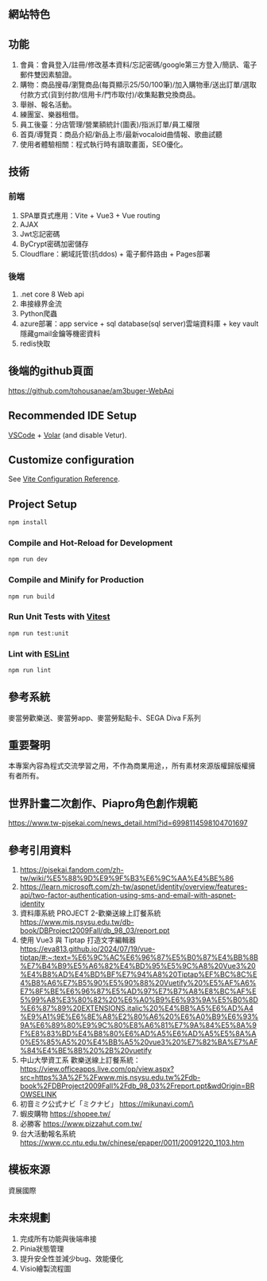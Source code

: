 # 

## 網站特色


## 功能
1. 會員：會員登入/註冊/修改基本資料/忘記密碼/google第三方登入/簡訊、電子郵件雙因素驗證。
2. 購物：商品搜尋/瀏覽商品(每頁顯示25/50/100筆)/加入購物車/送出訂單/選取付款方式(貨到付款/信用卡/門市取付)/收集點數兌換商品。
3. 舉辦、報名活動。
4. 練團室、樂器租借。
5. 員工後臺：分店管理/營業額統計(圖表)/指派訂單/員工權限
6. 首頁/導覽頁：商品介紹/新品上市/最新vocaloid曲情報、歌曲試聽
7. 使用者體驗相關：程式執行時有讀取畫面，SEO優化。

## 技術
### 前端
1. SPA單頁式應用：Vite + Vue3 + Vue routing
2. AJAX
3. Jwt忘記密碼
4. ByCrypt密碼加密儲存
5. Cloudflare：網域託管(抗ddos) + 電子郵件路由 + Pages部署

### 後端
1. .net core 8 Web api
2. 串接綠界金流
3. Python爬蟲
4. azure部署：app service + sql database(sql server)雲端資料庫 + key vault隱藏gmail金鑰等機密資料
5. redis快取

## 後端的github頁面
https://github.com/tohousanae/am3buger-WebApi

## Recommended IDE Setup

[VSCode](https://code.visualstudio.com/) + [Volar](https://marketplace.visualstudio.com/items?itemName=Vue.volar) (and disable Vetur).

## Customize configuration

See [Vite Configuration Reference](https://vitejs.dev/config/).

## Project Setup

```sh
npm install
```

### Compile and Hot-Reload for Development

```sh
npm run dev
```

### Compile and Minify for Production

```sh
npm run build
```

### Run Unit Tests with [Vitest](https://vitest.dev/)

```sh
npm run test:unit
```

### Lint with [ESLint](https://eslint.org/)

```sh
npm run lint
```

## 參考系統
麥當勞歡樂送、麥當勞app、麥當勞點點卡、SEGA Diva F系列

## 重要聲明
本專案內容為程式交流學習之用，不作為商業用途，，所有素材來源版權歸版權擁有者所有。

## 世界計畫二次創作、Piapro角色創作規範
https://www.tw-pjsekai.com/news_detail.html?id=6998114598104701697

## 參考引用資料
1. https://pjsekai.fandom.com/zh-tw/wiki/%E5%88%9D%E9%9F%B3%E6%9C%AA%E4%BE%86
2. https://learn.microsoft.com/zh-tw/aspnet/identity/overview/features-api/two-factor-authentication-using-sms-and-email-with-aspnet-identity
3. 資料庫系統 PROJECT 2-歡樂送線上訂餐系統 https://www.mis.nsysu.edu.tw/db-book/DBProject2009Fall/db_98_03/report.ppt
4. 使用 Vue3 與 Tiptap 打造文字編輯器 https://eva813.github.io/2024/07/19/vue-tiptap/#:~:text=%E6%9C%AC%E6%96%87%E5%B0%87%E4%BB%8B%E7%B4%B9%E5%A6%82%E4%BD%95%E5%9C%A8%20Vue3%20%E4%B8%AD%E4%BD%BF%E7%94%A8%20Tiptap%EF%BC%8C%E4%B8%A6%E7%B5%90%E5%90%88%20Vuetify%20%E5%AF%A6%E7%8F%BE%E6%96%87%E5%AD%97%E7%B7%A8%E8%BC%AF%E5%99%A8%E3%80%82%20%E6%A0%B9%E6%93%9A%E5%B0%8D%E6%87%89%20EXTENSIONS,italic%20%E4%BB%A5%E6%AD%A4%E9%A1%9E%E6%8E%A8%E2%80%A6%20%E6%A0%B9%E6%93%9A%E6%89%80%E9%9C%80%E8%A6%81%E7%9A%84%E5%8A%9F%E8%83%BD%E4%B8%80%E6%AD%A5%E6%AD%A5%E5%8A%A0%E5%85%A5%20%E4%BB%A5%20vue3%20%E7%82%BA%E7%AF%84%E4%BE%8B%20%2B%20vuetify
5. 中山大學資工系 歡樂送線上訂餐系統：https://view.officeapps.live.com/op/view.aspx?src=https%3A%2F%2Fwww.mis.nsysu.edu.tw%2Fdb-book%2FDBProject2009Fall%2Fdb_98_03%2Freport.ppt&wdOrigin=BROWSELINK
6. 初音ミク公式ナビ「ミクナビ」 https://mikunavi.com/\
7. 蝦皮購物 https://shopee.tw/
8. 必勝客 https://www.pizzahut.com.tw/
9. 台大活動報名系統 https://www.cc.ntu.edu.tw/chinese/epaper/0011/20091220_1103.htm

## 模板來源
資展國際

## 未來規劃
1. 完成所有功能與後端串接
2. Pinia狀態管理
3. 提升安全性並減少bug、效能優化
4. Visio繪製流程圖

